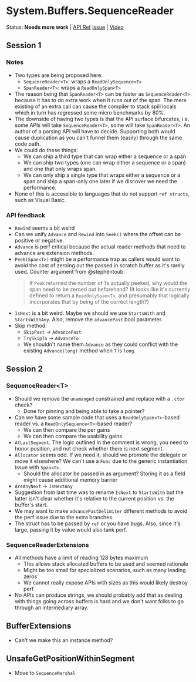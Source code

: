 # System.Buffers.SequenceReader

Status: **Needs more work** | 
[API Ref](System.Buffers.SequenceReader.md)
[Issue](https://github.com/dotnet/corefx/issues/32588) |
[Video](https://www.youtube.com/watch?v=0WN1OXKBMl8)

## Session 1

### Notes

* Two types are being proposed here:
    - `SequenceReader<T>`: wraps a `ReadOnlySequence<T>`
    - `SpanReader<T>`: wraps a `ReadOnlySpan<T>`
* The reason being that `SpanReader<T>` can be faster as `SequenceReader<T>`
  because it has to do extra work when it runs out of the span. The mere
  existing of an extra call can cause the compiler to stack spill locals which
  in turn has regressed some micro benchmarks by 80%.
* The downside of having two types is that the API surface bifurcates, i.e. some
  APIs will take `SequenceReader<T>`, some will take `SpanReader<T>`. An author
  of a parsing API will have to decide. Supporting both would cause duplication
  as you can't funnel them (easily) through the same code path.
* We could do these things:
    - We can ship a third type that can wrap either a sequence or a span
    - We can ship two types (one can wrap either a sequence or a span) and one
      that only wraps span.
    - We can only ship a single type that wraps either a sequence or a span and
      ship a span-only one later if we discover we need the performance.
* None of this is accessible to languages that do not support `ref structs`,
  such as Visual Basic.

### API feedback

* `Rewind` seems a bit weird
* Can we unify `Advance` and `Rewind` into `Seek()` where the offset can be
  positive or negative.
* `Advance` is perf critical because the actual reader methods that need to
  advance are extension methods.
* `Peek(Span<T>)` might be a performance trap as callers would want to avoid the
  cost of zeroing out the passed in scratch buffer as it's rarely used. Counter
  argument from @stephentoub:
  > If `Peek` returned the number of `T`s actually peeked, why would the span
  > need to be zeroed out beforehand? (It looks like it's currently defined to
  > return a `ReadOnlySpan<T>`, and presumably that logically incorporates that
  > by being of the correct length?)
* `IsNext` is a bit weird. Maybe we should we use `StartsWith` and
  `StartsWithAny`. Also, remove the `advancePast` bool parameter.
* Skip method:
  - `SkipPast` -> `AdvancePast`
  - `TrySkipTo` -> `AdvanceTo`
  - We shouldn't name them `Advance` as they could conflict with the existing
    `Advance(long)` method when `T` is `long`.

## Session 2

### SequenceReader\<T>

* Should we remove the `unamanged` constrained and replace with a `.ctor` check?
    - Done for pinning and being able to take a pointer?
* Can we have some sample code that uses a `ReadOnlySpan<T>`-based reader vs. a
  `ReadOnlySequence<T>`-based reader?
    - We can then compare the per gains
    - We can then compare the usability gains
* `AtLastSegment`. The logic outlined in the comment is wrong, you need to honor
  position, and not check whether there is next segment.
* `Allocator` seems odd. If we need it, should we promote the delegate or move
  it elsewhere? We can't use a `Func` due to the generic instantiation issue
  with `Span<T>`.
    - Should the allocator be passed in as argument? Storing it as a field might
      cause additional memory barrier
* `AreAnyNext` -> `IsNextAny`
* Suggestion from last time was to rename `IsNext` to `StartsWith` but the
  latter isn't clear whether it's relative to the current position vs. the
  buffer's start.
* We may want to make `advancePastDelimiter` different methods to avoid the perf
  issue due to the extra branches.
* The struct has to be passed by `ref` or you have bugs. Also, since it's large,
  passing it by value would also tank perf.

### SequenceReaderExtensions

* All methods have a limit of reading 128 bytes maximum
    - This allows stack allocated buffers to be used and seemed rationale
    - Might be too small for specialized scenarios, such as many leading zeros
    - We cannot really expose APIs with sizes as this would likely destroy perf
* No APIs can produce strings, we should probably add that as dealing with
  things going across buffers is hard and we don't want folks to go through an
  intermediary array.

## BufferExtensions

* Can't we make this an instance method?

## UnsafeGetPositionWithinSegment

* Move to `SequenceMarshal`